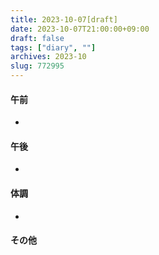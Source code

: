 ```yaml
---
title: 2023-10-07[draft]
date: 2023-10-07T21:00:00+09:00
draft: false
tags: ["diary", ""]
archives: 2023-10
slug: 772995
---
```

#### 午前
- 
#### 午後
- 
#### 体調
- 
#### その他
